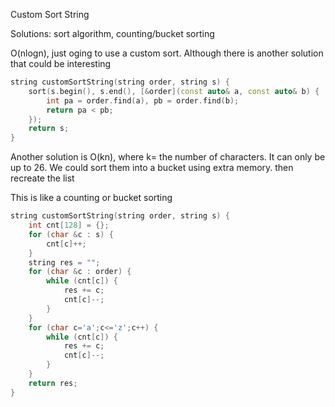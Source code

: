 Custom Sort String

Solutions: sort algorithm, counting/bucket sorting

O(nlogn), just oging to use a custom sort.  Although there is another solution that could be interesting


```c++
string customSortString(string order, string s) {
    sort(s.begin(), s.end(), [&order](const auto& a, const auto& b) {
        int pa = order.find(a), pb = order.find(b);
        return pa < pb;
    });
    return s;
}
```

Another solution is O(kn), where k= the number of characters.  It can only be up to 26.  We could sort them into a bucket using extra memory. 
then recreate the list 

This is like a counting or bucket sorting

```c++
string customSortString(string order, string s) {
    int cnt[128] = {};
    for (char &c : s) {
        cnt[c]++;
    }
    string res = "";
    for (char &c : order) {
        while (cnt[c]) {
            res += c;
            cnt[c]--;
        }
    }
    for (char c='a';c<='z';c++) {
        while (cnt[c]) {
            res += c;
            cnt[c]--;
        }
    }
    return res;
}
```